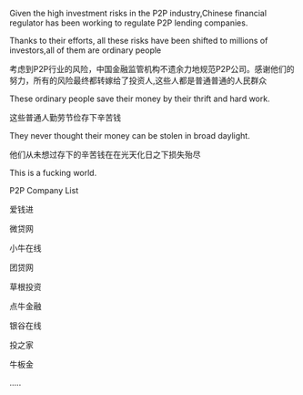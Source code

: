 Given the high investment risks in the P2P industry,Chinese financial regulator has been working to regulate P2P lending companies.<p>
Thanks to their efforts, all these risks have been shifted to millions of investors,all of them are ordinary people

考虑到P2P行业的风险，中国金融监管机构不遗余力地规范P2P公司。感谢他们的努力，所有的风险最终都转嫁给了投资人,这些人都是普通普通的人民群众

These ordinary people save their money by their thrift and hard work.<p>
这些普通人勤劳节俭存下辛苦钱

They never thought their money can be stolen in broad daylight.<p>
他们从未想过存下的辛苦钱在在光天化日之下损失殆尽
  
This is a fucking world.

P2P Company List

爱钱进

微贷网

小牛在线

团贷网

草根投资

点牛金融

银谷在线

投之家

牛板金

.....
